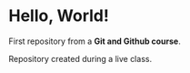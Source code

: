 # Hello, World!
 First repository from a **Git and Github course**.
 
 Repository created during a live class.


